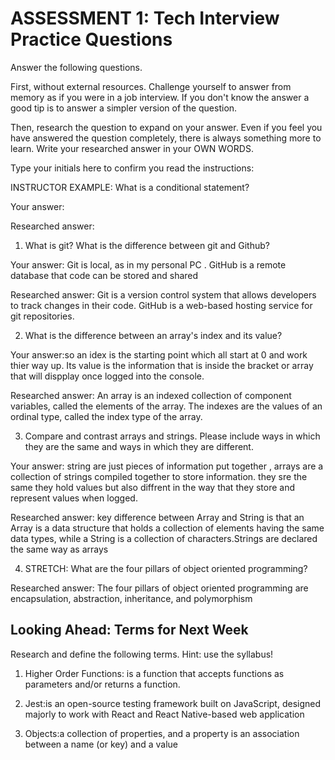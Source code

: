 # ASSESSMENT 1: Tech Interview Practice Questions

Answer the following questions.

First, without external resources. Challenge yourself to answer from memory as if you were in a job interview. If you don't know the answer a good tip is to answer a simpler version of the question.

Then, research the question to expand on your answer. Even if you feel you have answered the question completely, there is always something more to learn. Write your researched answer in your OWN WORDS.

Type your initials here to confirm you read the instructions:

INSTRUCTOR EXAMPLE: What is a conditional statement?

Your answer:

Researched answer:

1. What is git? What is the difference between git and Github?

Your answer: Git is local, as in my personal PC . 
GitHub is a remote database that code can be stored and shared

Researched answer: Git is a version control system that allows developers to track changes in their code. GitHub is a web-based hosting service for git repositories.


2. What is the difference between an array's index and its value?

Your answer:so an idex is the starting point which all start at 0 and work thier way up. Its value is the information that is inside the bracket or array that will dispplay once logged into the console.

Researched answer:
An array is an indexed collection of component variables, called the elements of the array. The indexes are the values of an ordinal type, called the index type of the array.

3. Compare and contrast arrays and strings. Please include ways in which they are the same and ways in which they are different.

Your answer: string are just pieces of information put together , arrays are a collection of strings compiled together to store information. they sre the same they hold values but also diffrent in the way that they store and represent values when logged.

Researched answer: key difference between Array and String is that an Array is a data structure that holds a collection of elements having the same data types, while a String is a collection of characters.Strings are declared the same way as arrays

4. STRETCH: What are the four pillars of object oriented programming?

Researched answer: The four pillars of object oriented programming are encapsulation, abstraction, inheritance, and polymorphism

## Looking Ahead: Terms for Next Week

Research and define the following terms. Hint: use the syllabus!

1. Higher Order Functions: is a function that accepts functions as parameters and/or returns a function.

2. Jest:is an open-source testing framework built on JavaScript, designed majorly to work with React and React Native-based web application

3. Objects:a collection of properties, and a property is an association between a name (or key) and a value
